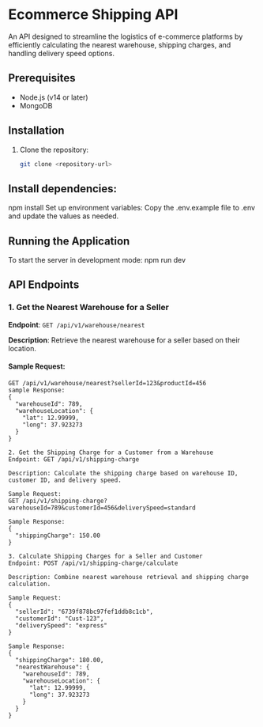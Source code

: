 
# Ecommerce Shipping API

An API designed to streamline the logistics of e-commerce platforms by efficiently calculating the nearest warehouse, shipping charges, and handling delivery speed options.

## Prerequisites

- Node.js (v14 or later)
- MongoDB

## Installation

1. Clone the repository:
   ```bash
   git clone <repository-url>
   
## Install dependencies:
npm install
Set up environment variables: Copy the .env.example file to .env and update the values as needed.
## Running the Application
To start the server in development mode:
npm run dev

## API Endpoints

### 1. Get the Nearest Warehouse for a Seller

**Endpoint**: `GET /api/v1/warehouse/nearest`

**Description**: Retrieve the nearest warehouse for a seller based on their location.

#### Sample Request:

```http
GET /api/v1/warehouse/nearest?sellerId=123&productId=456
sample Response:
{
  "warehouseId": 789,
  "warehouseLocation": {
    "lat": 12.99999,
    "long": 37.923273
  }
}

2. Get the Shipping Charge for a Customer from a Warehouse
Endpoint: GET /api/v1/shipping-charge

Description: Calculate the shipping charge based on warehouse ID, customer ID, and delivery speed.

Sample Request:
GET /api/v1/shipping-charge?warehouseId=789&customerId=456&deliverySpeed=standard

Sample Response:
{
  "shippingCharge": 150.00
}

3. Calculate Shipping Charges for a Seller and Customer
Endpoint: POST /api/v1/shipping-charge/calculate

Description: Combine nearest warehouse retrieval and shipping charge calculation.

Sample Request:
{
  "sellerId": "6739f878bc97fef1ddb8c1cb",
  "customerId": "Cust-123",
  "deliverySpeed": "express"
}

Sample Response:
{
  "shippingCharge": 180.00,
  "nearestWarehouse": {
    "warehouseId": 789,
    "warehouseLocation": {
      "lat": 12.99999,
      "long": 37.923273
    }
  }
}

